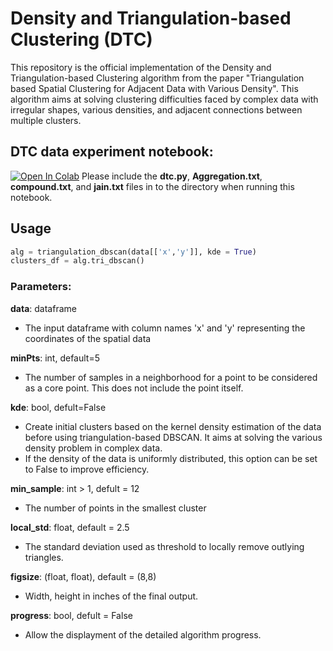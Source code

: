 # Density and Triangulation-based Clustering (DTC)

This repository is the official implementation of the Density and Triangulation-based Clustering algorithm from the paper "Triangulation based Spatial Clustering for Adjacent Data with Various Density". This algorithm aims at solving clustering difficulties faced by complex data with irregular shapes, various densities, and adjacent connections between multiple clusters.

## DTC data experiment notebook:

[![Open In Colab](https://colab.research.google.com/assets/colab-badge.svg)](https://colab.research.google.com/drive/1-u9kJkxvodytEU4nta3stBDyj3BR-Cvi?usp=sharing)
Please include the **dtc.py**, **Aggregation.txt**, **compound.txt**, and **jain.txt** files in to the directory when running this notebook.
## Usage
```python
alg = triangulation_dbscan(data[['x','y']], kde = True)
clusters_df = alg.tri_dbscan()
```

### Parameters:

**data**: dataframe
- The input dataframe with column names 'x' and 'y' representing the coordinates of the spatial data

**minPts**: int, default=5 
- The number of samples in a neighborhood for a point to be considered as a core point. This does not include the point itself.

**kde**: bool, defult=False
- Create initial clusters based on the kernel density estimation of the data before using triangulation-based DBSCAN. It aims at solving the various density problem in complex data.
- If the density of the data is uniformly distributed, this option can be set to False to improve efficiency.

**min_sample**: int > 1, defult = 12
- The number of points in the smallest cluster

**local_std**: float, default = 2.5
- The standard deviation used as threshold to locally remove outlying triangles.

**figsize**: (float, float), default = (8,8)
- Width, height in inches of the final output.

**progress**: bool, defult = False
- Allow the displayment of the detailed algorithm progress.
